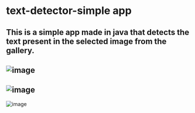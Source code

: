 # text-detector-simple app
This is a simple app made in java that detects the text present in the selected image from the gallery.
-
![image](https://cdn.discordapp.com/attachments/874963872296108062/884482652420309102/Screenshot_2021-09-06-22-27-19-826_com.example.firebaseml.jpg)
-
![image](https://cdn.discordapp.com/attachments/874963872296108062/884482715162931261/Screenshot_2021-09-06-22-25-49-877_com.example.firebaseml.jpg)
-
![image](https://cdn.discordapp.com/attachments/874963872296108062/884482783534252092/Screenshot_2021-09-06-22-22-14-753_com.example.firebaseml.jpg)
